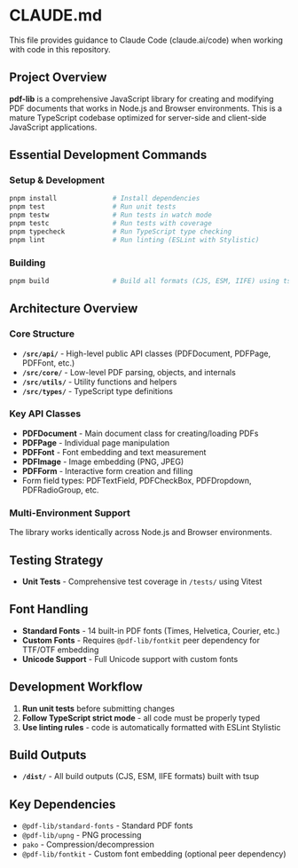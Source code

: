 # CLAUDE.md

This file provides guidance to Claude Code (claude.ai/code) when working with code in this repository.

## Project Overview

**pdf-lib** is a comprehensive JavaScript library for creating and modifying PDF documents that works in Node.js and Browser environments. This is a mature TypeScript codebase optimized for server-side and client-side JavaScript applications.

## Essential Development Commands

### Setup & Development
```bash
pnpm install              # Install dependencies
pnpm test                 # Run unit tests
pnpm testw                # Run tests in watch mode
pnpm testc                # Run tests with coverage
pnpm typecheck            # Run TypeScript type checking
pnpm lint                 # Run linting (ESLint with Stylistic)
```

### Building
```bash
pnpm build                # Build all formats (CJS, ESM, IIFE) using tsup
```


## Architecture Overview

### Core Structure
- **`/src/api/`** - High-level public API classes (PDFDocument, PDFPage, PDFFont, etc.)
- **`/src/core/`** - Low-level PDF parsing, objects, and internals
- **`/src/utils/`** - Utility functions and helpers
- **`/src/types/`** - TypeScript type definitions

### Key API Classes
- **PDFDocument** - Main document class for creating/loading PDFs
- **PDFPage** - Individual page manipulation
- **PDFFont** - Font embedding and text measurement
- **PDFImage** - Image embedding (PNG, JPEG)
- **PDFForm** - Interactive form creation and filling
- Form field types: PDFTextField, PDFCheckBox, PDFDropdown, PDFRadioGroup, etc.

### Multi-Environment Support
The library works identically across Node.js and Browser environments.

## Testing Strategy

- **Unit Tests** - Comprehensive test coverage in `/tests/` using Vitest

## Font Handling

- **Standard Fonts** - 14 built-in PDF fonts (Times, Helvetica, Courier, etc.)
- **Custom Fonts** - Requires `@pdf-lib/fontkit` peer dependency for TTF/OTF embedding
- **Unicode Support** - Full Unicode support with custom fonts

## Development Workflow

1. **Run unit tests** before submitting changes
2. **Follow TypeScript strict mode** - all code must be properly typed
3. **Use linting rules** - code is automatically formatted with ESLint Stylistic

## Build Outputs

- **`/dist/`** - All build outputs (CJS, ESM, IIFE formats) built with tsup

## Key Dependencies

- `@pdf-lib/standard-fonts` - Standard PDF fonts
- `@pdf-lib/upng` - PNG processing
- `pako` - Compression/decompression
- `@pdf-lib/fontkit` - Custom font embedding (optional peer dependency)